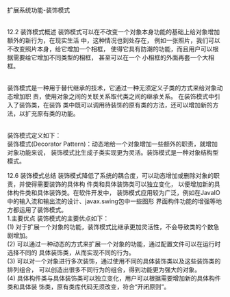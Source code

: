 扩展系统功能-装饰模式

<br>12.2 装饰模式概述 装饰模式可以在不改变一个对象本身功能的基础上给对象增加额外的新行为，在现实生活 中，这种情况也到处存在，
例如一张照片，我们可以不改变照片本身，给它增加一个相框， 使得它具有防潮的功能，而且用户可以根据需要给它增加不同类型的相框，
甚至可以在一个 小相框的外面再套一个大相框。

<br>装饰模式是一种用于替代继承的技术，它通过一种无须定义子类的方式来给对象动态增加职 责，使用对象之间的关联关系取代类之间的继承关系。
在装饰模式中引入了装饰类，在装饰 类中既可以调用待装饰的原有类的方法，还可以增加新的方法，以扩充原有类的功能。

<br>装饰模式定义如下：
<br>装饰模式(Decorator Pattern)：动态地给一个对象增加一些额外的职责，就增加对象功能来说，
装饰模式比生成子类实现更为灵活。装饰模式是一种对象结构型模式。


12.6 装饰模式总结 装饰模式降低了系统的耦合度，可以动态增加或删除对象的职责，并使得需要装饰的具体构 件类和具体装饰类可以独立变化，
以便增加新的具体构件类和具体装饰类。在软件开发中， 装饰模式应用较为广泛，例如在JavaIO中的输入流和输出流的设计、javax.swing包中一些图形 界面构件功能的增强等地方都运用了装饰模式。
<br>1.主要优点 装饰模式的主要优点如下： 
<br>(1) 对于扩展一个对象的功能，装饰模式比继承更加灵活性，不会导致类的个数急剧增加。
<br>(2) 可以通过一种动态的方式来扩展一个对象的功能，通过配置文件可以在运行时选择不同的 具体装饰类，从而实现不同的行为。
<br>(3) 可以对一个对象进行多次装饰，通过使用不同的具体装饰类以及这些装饰类的排列组合， 可以创造出很多不同行为的组合，得到功能更为强大的对象。
<br>(4) 具体构件类与具体装饰类可以独立变化，用户可以根据需要增加新的具体构件类和具体装
饰类，原有类库代码无须改变，符合“开闭原则”。

